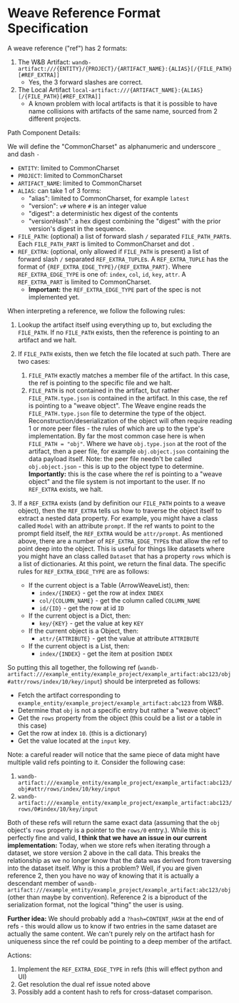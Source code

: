 # Weave Reference Format Specification

A weave reference ("ref") has 2 formats:

1. The W&B Artifact: `wandb-artifact:///{ENTITY}/{PROJECT}/{ARTIFACT_NAME}:{ALIAS}[/{FILE_PATH}[#REF_EXTRA]]`
   - Yes, the 3 forward slashes are correct.
2. The Local Artifact `local-artifact:///{ARTIFACT_NAME}:{ALIAS}[/{FILE_PATH}[#REF_EXTRA]]`
   - A known problem with local artifacts is that it is possible to have name collisions with artifacts of the same name, sourced from 2 different projects.

Path Component Details:

We will define the "CommonCharset" as alphanumeric and underscore `_` and dash `-`

- `ENTITY`: limited to CommonCharset
- `PROJECT`: limited to CommonCharset
- `ARTIFACT_NAME`: limited to CommonCharset
- `ALIAS`: can take 1 of 3 forms:
  - "alias": limited to CommonCharset, for example `latest`
  - "version": `v#` where `#` is an integer value
  - "digest": a deterministic hex digest of the contents
  - "versionHash": a hex digest combining the "digest" with the prior version's digest in the sequence.
- `FILE_PATH`: (optional) a list of forward slash `/` separated `FILE_PATH_PART`s. Each `FILE_PATH_PART` is limited to CommonCharset and dot `.`
- `REF_EXTRA`: (optional, only allowed if `FILE_PATH` is present) a list of forward slash `/` separated `REF_EXTRA_TUPLE`s. A `REF_EXTRA_TUPLE` has the format of `{REF_EXTRA_EDGE_TYPE}/{REF_EXTRA_PART}`. Where `REF_EXTRA_EDGE_TYPE` is one of: `index`, `col`, `id`, `key`, `attr`. A `REF_EXTRA_PART` is limited to CommonCharset.
  - **Important:** the `REF_EXTRA_EDGE_TYPE` part of the spec is not implemented yet.

When interpreting a reference, we follow the following rules:

1. Lookup the artifact itself using everything up to, but excluding the `FILE_PATH`. If no `FILE_PATH` exists, then the reference is pointing to an artifact and we halt.
2. If `FILE_PATH` exists, then we fetch the file located at such path. There are two cases:

   1. `FILE_PATH` exactly matches a member file of the artifact. In this case, the ref is pointing to the specific file and we halt.
   2. `FILE_PATH` is not contained in the artifact, but rather `FILE_PATH.type.json` is contained in the artifact. In this case, the ref is pointing to a "weave object". The Weave engine reads the `FILE_PATH.type.json` file to determine the type of the object. Reconstruction/deserialization of the object will often require reading 1 or more peer files - the rules of which are up to the type's implementation. By far the most common case here is when `FILE_PATH = "obj"`. Where we have `obj.type.json` at the root of the artifact, then a peer file, for example `obj.object.json` containing the data payload itself. Note: the peer file needn't be called `obj.object.json` - this is up to the object type to determine. **Importantly:** this is the case where the ref is pointing to a "weave object" and the file system is not important to the user. If no `REF_EXTRA` exists, we halt.

3. If a `REF_EXTRA` exists (and by definition our `FILE_PATH` points to a weave object), then the `REF_EXTRA` tells us how to traverse the object itself to extract a nested data property. For example, you might have a class called `Model` with an attribute `prompt`. If the ref wants to point to the prompt field itself, the `REF_EXTRA` would be `attr/prompt`. As mentioned above, there are a number of `REF_EXTRA_EDGE_TYPE`s that allow the ref to point deep into the object. This is useful for things like datasets where you might have an class called `Dataset` that has a property `rows` which is a list of dictionaries. At this point, we return the final data. The specific rules for `REF_EXTRA_EDGE_TYPE` are as follows:
   - If the current object is a Table (ArrowWeaveList), then:
     - `index/{INDEX}` - get the row at index `INDEX`
     - `col/{COLUMN_NAME}` - get the column called `COLUMN_NAME`
     - `id/{ID}` - get the row at id `ID`
   - If the current object is a Dict, then:
     - `key/{KEY}` - get the value at key `KEY`
   - If the current object is a Object, then:
     - `attr/{ATTRIBUTE}` - get the value at attribute `ATTRIBUTE`
   - If the current object is a List, then:
     - `index/{INDEX}` - get the item at position `INDEX`

So putting this all together, the following ref (`wandb-artifact:///example_entity/example_project/example_artifact:abc123/obj#attr/rows/index/10/key/input`) should be interpreted as follows:

- Fetch the artifact corresponding to `example_entity/example_project/example_artifact:abc123` from W&B.
- Determine that `obj` is not a specific entry but rather a "weave object"
- Get the `rows` property from the object (this could be a list or a table in this case)
- Get the row at index `10`. (this is a dictionary)
- Get the value located at the `input` key.

Note: a careful reader will notice that the same piece of data might have multiple valid refs pointing to it. Consider the following case:

1. `wandb-artifact:///example_entity/example_project/example_artifact:abc123/obj#attr/rows/index/10/key/input`
2. `wandb-artifact:///example_entity/example_project/example_artifact:abc123/rows/0#index/10/key/input`

Both of these refs will return the same exact data (assuming that the `obj` object's `rows` property is a pointer to the `rows/0` entry.). While this is perfectly fine and valid, **I think that we have an issue in our current implementation:** Today, when we store refs when iterating through a dataset, we store version 2 above in the call data. This breaks the relationship as we no longer know that the data was derived from traversing into the dataset itself. Why is this a problem? Well, if you are given reference 2, then you have no way of knowing that it is actually a descendant member of `wandb-artifact:///example_entity/example_project/example_artifact:abc123/obj` (other than maybe by convention). Reference 2 is a biproduct of the serialization format, not the logical "thing" the user is using.

**Further idea:** We should probably add a `?hash=CONTENT_HASH` at the end of refs - this would allow us to know if two entries in the same dataset are actually the same content. We can't purely rely on the artifact hash for uniqueness since the ref could be pointing to a deep member of the artifact.

Actions:

1. Implement the `REF_EXTRA_EDGE_TYPE` in refs (this will effect python and UI)
2. Get resolution the dual ref issue noted above
3. Possibly add a content hash to refs for cross-dataset comparison.

